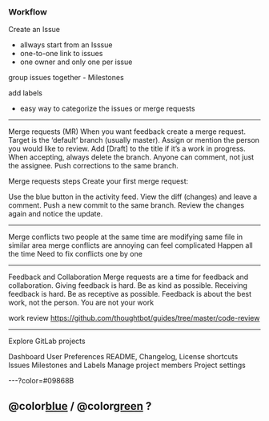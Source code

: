 ### Workflow

Create an Issue

- allways start from an Isssue
- one-to-one link to issues
- one owner and only one per issue

group issues together - Milestones

add labels

- easy way to categorize the issues or merge requests

---

Merge requests (MR)
When you want feedback create a merge request.
Target is the ‘default’ branch (usually master).
Assign or mention the person you would like to review.
Add [Draft] to the title if it’s a work in progress.
When accepting, always delete the branch.
Anyone can comment, not just the assignee.
Push corrections to the same branch.

Merge requests steps
Create your first merge request:

Use the blue button in the activity feed.
View the diff (changes) and leave a comment.
Push a new commit to the same branch.
Review the changes again and notice the update.

---

Merge conflicts
two people at the same time are modifying same file in similar area
merge conflicts are annoying
can feel complicated
Happen all the time
Need to fix conflicts one by one

---

Feedback and Collaboration
Merge requests are a time for feedback and collaboration.
Giving feedback is hard.
Be as kind as possible.
Receiving feedback is hard.
Be as receptive as possible.
Feedback is about the best work, not the person. You are not your work

work review
<https://github.com/thoughtbot/guides/tree/master/code-review>

---

Explore GitLab projects

Dashboard
User Preferences
README, Changelog, License shortcuts
Issues
Milestones and Labels
Manage project members
Project settings

---?color=#09868B

## @color[blue](Q) / @color[green](A) ?
